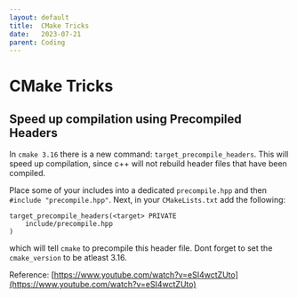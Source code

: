 ```yaml
---
layout: default
title:  CMake Tricks
date:   2023-07-21
parent: Coding
---
```


# CMake Tricks


##  Speed up compilation using Precompiled Headers

In `cmake 3.16` there is a new command: `target_precompile_headers`.  This will speed up compilation, since c++ will not rebuild header files that have been compiled. 

Place some of your includes into a dedicated `precompile.hpp` and then `#include "precompile.hpp"`. Next, in your `CMakeLists.txt` add the following:
```
target_precompile_headers(<target> PRIVATE 
    include/precompile.hpp
)
```

which will tell `cmake` to precompile this header file. Dont forget to set the `cmake_version` to be atleast 3.16. 

Reference: [https://www.youtube.com/watch?v=eSI4wctZUto](https://www.youtube.com/watch?v=eSI4wctZUto)
